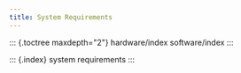 ```yaml
---
title: System Requirements
---
```


::: {.toctree maxdepth="2"} hardware/index software/index :::

::: {.index} system requirements :::

